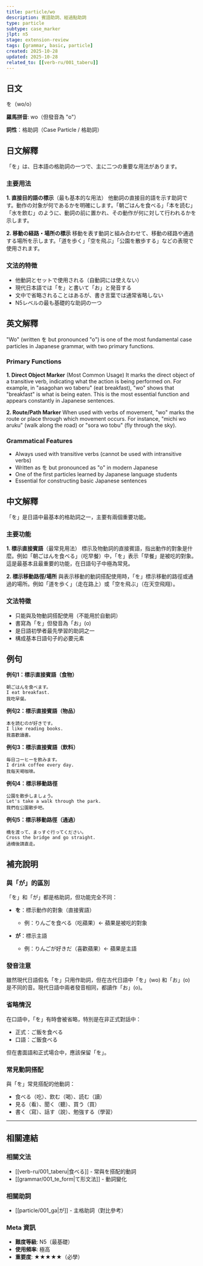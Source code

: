 ```yaml
---
title: particle/wo
description: 賓語助詞、經過點助詞
type: particle
subtype: case_marker
jlpt: n5
stage: extension-review
tags: [grammar, basic, particle]
created: 2025-10-28
updated: 2025-10-28
related_to: [[verb-ru/001_taberu]]
---
```


## 日文
を（wo/o）

**羅馬拼音**: wo（但發音為 "o"）

**詞性**：格助詞（Case Particle / 格助詞）

## 日文解釋

「を」は、日本語の格助詞の一つで、主に二つの重要な用法があります。

### 主要用法

**1. 直接目的語の標示**（最も基本的な用法）
他動詞の直接目的語を示す助詞です。動作の対象が何であるかを明確にします。「朝ごはんを食べる」「本を読む」「水を飲む」のように、動詞の前に置かれ、その動作が何に対して行われるかを示します。

**2. 移動の経路・場所の標示**
移動を表す動詞と組み合わせて、移動の経路や通過する場所を示します。「道を歩く」「空を飛ぶ」「公園を散歩する」などの表現で使用されます。

### 文法的特徴

- 他動詞とセットで使用される（自動詞には使えない）
- 現代日本語では「を」と書いて「お」と発音する
- 文中で省略されることはあるが、書き言葉では通常省略しない
- N5レベルの最も基礎的な助詞の一つ

## 英文解釋

"Wo" (written を but pronounced "o") is one of the most fundamental case particles in Japanese grammar, with two primary functions.

### Primary Functions

**1. Direct Object Marker** (Most Common Usage)
It marks the direct object of a transitive verb, indicating what the action is being performed on. For example, in "asagohan wo taberu" (eat breakfast), "wo" shows that "breakfast" is what is being eaten. This is the most essential function and appears constantly in Japanese sentences.

**2. Route/Path Marker**
When used with verbs of movement, "wo" marks the route or place through which movement occurs. For instance, "michi wo aruku" (walk along the road) or "sora wo tobu" (fly through the sky).

### Grammatical Features

- Always used with transitive verbs (cannot be used with intransitive verbs)
- Written as を but pronounced as "o" in modern Japanese
- One of the first particles learned by Japanese language students
- Essential for constructing basic Japanese sentences

## 中文解釋

「を」是日語中最基本的格助詞之一，主要有兩個重要功能。

### 主要功能

**1. 標示直接賓語**（最常見用法）
標示及物動詞的直接賓語，指出動作的對象是什麼。例如「朝ごはんを食べる」（吃早餐）中，「を」表示「早餐」是被吃的對象。這是最基本且最重要的功能，在日語句子中極為常見。

**2. 標示移動路徑/場所**
與表示移動的動詞搭配使用時，「を」標示移動的路徑或通過的場所。例如「道を歩く」（走在路上）或「空を飛ぶ」（在天空飛翔）。

### 文法特徵

- 只能與及物動詞搭配使用（不能用於自動詞）
- 書寫為「を」但發音為「お」(o)
- 是日語初學者最先學習的助詞之一
- 構成基本日語句子的必要元素

## 例句

**例句1：標示直接賓語（食物）**
```
朝ごはんを食べます。
I eat breakfast.
我吃早餐。
```

**例句2：標示直接賓語（物品）**
```
本を読むのが好きです。
I like reading books.
我喜歡讀書。
```

**例句3：標示直接賓語（飲料）**
```
毎日コーヒーを飲みます。
I drink coffee every day.
我每天喝咖啡。
```

**例句4：標示移動路徑**
```
公園を散歩しましょう。
Let's take a walk through the park.
我們在公園散步吧。
```

**例句5：標示移動路徑（通過）**
```
橋を渡って、まっすぐ行ってください。
Cross the bridge and go straight.
過橋後請直走。
```

## 補充說明

### 與「が」的區別

「を」和「が」都是格助詞，但功能完全不同：

- **を**：標示動作的對象（直接賓語）
  - 例：りんごを食べる（吃蘋果）← 蘋果是被吃的對象

- **が**：標示主語
  - 例：りんごが好きだ（喜歡蘋果）← 蘋果是主語

### 發音注意

雖然現代日語假名「を」只用作助詞，但在古代日語中「を」(wo) 和「お」(o) 是不同的音。現代日語中兩者發音相同，都讀作「お」(o)。

### 省略情況

在口語中，「を」有時會被省略，特別是在非正式對話中：
- 正式：ご飯を食べる
- 口語：ご飯食べる

但在書面語和正式場合中，應該保留「を」。

### 常見動詞搭配

與「を」常見搭配的他動詞：
- 食べる（吃）、飲む（喝）、読む（讀）
- 見る（看）、聞く（聽）、買う（買）
- 書く（寫）、話す（說）、勉強する（學習）

---

## 相關連結

### 相關文法
- [[verb-ru/001_taberu|食べる]] - 常與を搭配的動詞
- [[grammar/001_te_form|て形文法]] - 動詞變化

### 相關助詞
- [[particle/001_ga|が]] - 主格助詞（對比參考）

### Meta 資訊
- **難度等級**: N5（最基礎）
- **使用頻率**: 極高
- **重要度**: ★★★★★（必學）
